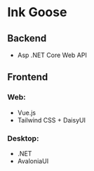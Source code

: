 # Ink Goose

## Backend

- Asp .NET Core Web API

## Frontend

### Web:

- Vue.js
- Tailwind CSS + DaisyUI

### Desktop:

- .NET
- AvaloniaUI